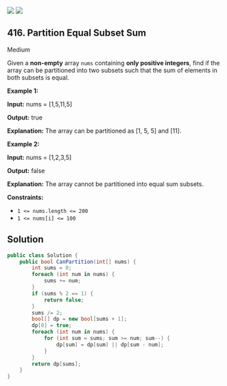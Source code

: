 [![](https://img.shields.io/github/stars/LeetCode-in-Net/LeetCode-in-Net?label=Stars&style=flat-square)](https://github.com/LeetCode-in-Net/LeetCode-in-Net)
[![](https://img.shields.io/github/forks/LeetCode-in-Net/LeetCode-in-Net?label=Fork%20me%20on%20GitHub%20&style=flat-square)](https://github.com/LeetCode-in-Net/LeetCode-in-Net/fork)

## 416\. Partition Equal Subset Sum

Medium

Given a **non-empty** array `nums` containing **only positive integers**, find if the array can be partitioned into two subsets such that the sum of elements in both subsets is equal.

**Example 1:**

**Input:** nums = [1,5,11,5]

**Output:** true

**Explanation:** The array can be partitioned as [1, 5, 5] and [11]. 

**Example 2:**

**Input:** nums = [1,2,3,5]

**Output:** false

**Explanation:** The array cannot be partitioned into equal sum subsets. 

**Constraints:**

*   `1 <= nums.length <= 200`
*   `1 <= nums[i] <= 100`

## Solution

```csharp
public class Solution {
    public bool CanPartition(int[] nums) {
        int sums = 0;
        foreach (int num in nums) {
            sums += num;
        }
        if (sums % 2 == 1) {
            return false;
        }
        sums /= 2;
        bool[] dp = new bool[sums + 1];
        dp[0] = true;
        foreach (int num in nums) {
            for (int sum = sums; sum >= num; sum--) {
                dp[sum] = dp[sum] || dp[sum - num];
            }
        }
        return dp[sums];
    }
}
```